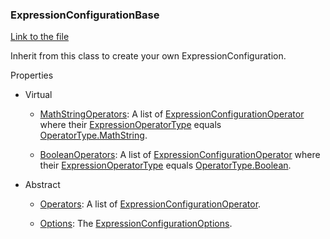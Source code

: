 ### ExpressionConfigurationBase

[Link to the file](/api/ExpressionEvaluatorForDotNet.ExpressionConfigurationBase.html)

Inherit from this class to create your own ExpressionConfiguration.

Properties

- Virtual
  - [MathStringOperators](/api/ExpressionEvaluatorForDotNet.ExpressionConfigurationBase.html#ExpressionEvaluatorForDotNet_ExpressionConfigurationBase_MathStringOperators): A list of [ExpressionConfigurationOperator](/api/ExpressionEvaluatorForDotNet.ExpressionConfigurationOperator.html) where their [ExpressionOperatorType](/api/ExpressionEvaluatorForDotNet.ExpressionConfigurationOperator.html#ExpressionEvaluatorForDotNet_ExpressionConfigurationOperator_ExpressionOperatorType) equals [OperatorType.MathString](/api/ExpressionEvaluatorForDotNet.OperatorType.html#ExpressionEvaluatorForDotNet_OperatorType_MathString).

  - [BooleanOperators](/api/ExpressionEvaluatorForDotNet.ExpressionConfigurationBase.html#ExpressionEvaluatorForDotNet_ExpressionConfigurationBase_BooleanOperators): A list of [ExpressionConfigurationOperator](/api/ExpressionEvaluatorForDotNet.ExpressionConfigurationOperator.html) where their [ExpressionOperatorType](/api/ExpressionEvaluatorForDotNet.ExpressionConfigurationOperator.html#ExpressionEvaluatorForDotNet_ExpressionConfigurationOperator_ExpressionOperatorType) equals [OperatorType.Boolean](/api/ExpressionEvaluatorForDotNet.OperatorType.html#ExpressionEvaluatorForDotNet_OperatorType_Boolean).

- Abstract
  - [Operators](/api/ExpressionEvaluatorForDotNet.ExpressionConfigurationBase.html#ExpressionEvaluatorForDotNet_ExpressionConfigurationBase_Operators): A list of [ExpressionConfigurationOperator](/api/ExpressionEvaluatorForDotNet.ExpressionConfigurationOperator.html).

  - [Options](/api/ExpressionEvaluatorForDotNet.ExpressionConfigurationBase.html#ExpressionEvaluatorForDotNet_ExpressionConfigurationBase_Options): The  [ExpressionConfigurationOptions](/api/ExpressionEvaluatorForDotNet.ExpressionConfigurationOptions.html).
